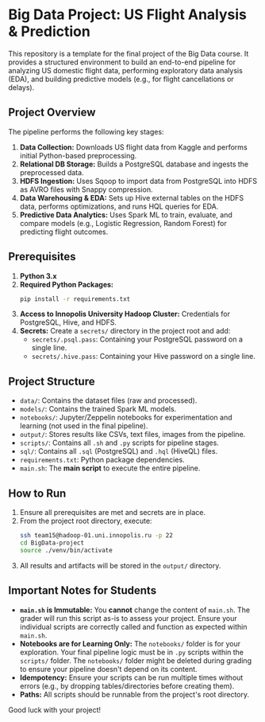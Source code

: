 # Big Data Project: US Flight Analysis & Prediction

This repository is a template for the final project of the Big Data course. It provides a structured environment to build an end-to-end pipeline for analyzing US domestic flight data, performing exploratory data analysis (EDA), and building predictive models (e.g., for flight cancellations or delays).

## Project Overview

The pipeline performs the following key stages:
1.  **Data Collection:** Downloads US flight data from Kaggle and performs initial Python-based preprocessing.
2.  **Relational DB Storage:** Builds a PostgreSQL database and ingests the preprocessed data.
3.  **HDFS Ingestion:** Uses Sqoop to import data from PostgreSQL into HDFS as AVRO files with Snappy compression.
4.  **Data Warehousing & EDA:** Sets up Hive external tables on the HDFS data, performs optimizations, and runs HQL queries for EDA.
5.  **Predictive Data Analytics:** Uses Spark ML to train, evaluate, and compare models (e.g., Logistic Regression, Random Forest) for predicting flight outcomes.

## Prerequisites

1.  **Python 3.x**
2.  **Required Python Packages:**
    ```bash
    pip install -r requirements.txt
    ```
3.  **Access to Innopolis University Hadoop Cluster:** Credentials for PostgreSQL, Hive, and HDFS.
4.  **Secrets:** Create a `secrets/` directory in the project root and add:
    *   `secrets/.psql.pass`: Containing your PostgreSQL password on a single line.
    *   `secrets/.hive.pass`: Containing your Hive password on a single line.

## Project Structure

-   `data/`: Contains the dataset files (raw and processed).
-   `models/`: Contains the trained Spark ML models.
-   `notebooks/`: Jupyter/Zeppelin notebooks for experimentation and learning (not used in the final pipeline).
-   `output/`: Stores results like CSVs, text files, images from the pipeline.
-   `scripts/`: Contains all `.sh` and `.py` scripts for pipeline stages.
-   `sql/`: Contains all `.sql` (PostgreSQL) and `.hql` (HiveQL) files.
-   `requirements.txt`: Python package dependencies.
-   `main.sh`: The **main script** to execute the entire pipeline.

## How to Run

1.  Ensure all prerequisites are met and secrets are in place.
2.  From the project root directory, execute:
    ```bash
    ssh team15@hadoop-01.uni.innopolis.ru -p 22
    cd BigData-project
    source ./venv/bin/activate
    ```
3.  All results and artifacts will be stored in the `output/` directory.

## Important Notes for Students

*   **`main.sh` is Immutable:** You **cannot** change the content of `main.sh`. The grader will run this script as-is to assess your project. Ensure your individual scripts are correctly called and function as expected within `main.sh`.
*   **Notebooks are for Learning Only:** The `notebooks/` folder is for your exploration. Your final pipeline logic must be in `.py` scripts within the `scripts/` folder. The `notebooks/` folder might be deleted during grading to ensure your pipeline doesn't depend on its content.
*   **Idempotency:** Ensure your scripts can be run multiple times without errors (e.g., by dropping tables/directories before creating them).
*   **Paths:** All scripts should be runnable from the project's root directory.

Good luck with your project!
